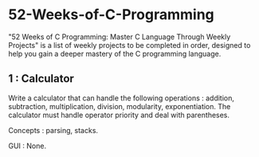 # 52-Weeks-of-C-Programming
"52 Weeks of C Programming: Master C Language Through Weekly Projects" is a list of weekly projects to be completed in order, designed to help you gain a deeper mastery of the C programming language.

## 1 : Calculator
Write a calculator that can handle the following operations : addition, subtraction, multiplication, division, modularity, exponentiation.
The calculator must handle operator priority and deal with parentheses.

Concepts : parsing, stacks.

GUI : None.


